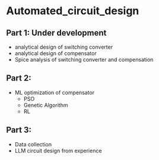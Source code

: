 # Automated_circuit_design
## Part 1: Under development
- analytical design of switching converter
- analytical design of compensator
- Spice analysis of switching converter and compensation


## Part 2:
- ML optimization of compensator
  - PSO
  - Genetic Algorithm
  - RL

 
## Part 3:
- Data collection
- LLM circuit design from experience

